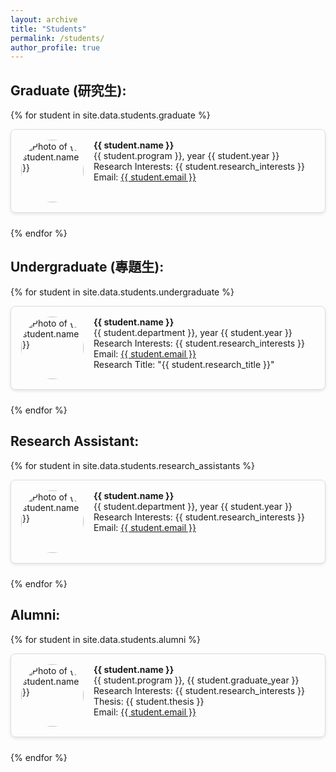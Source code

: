```yaml
---
layout: archive
title: "Students"
permalink: /students/
author_profile: true
---
```


<style>
  /* Main container for each student block */
  .student-block {
    /* Use flexbox to align photo and info side-by-side */
    display: flex;
    /* Align items at the top for a clean, aligned look */
    align-items: flex-start;
    /* Add spacing between student blocks */
    margin-bottom: 1.5rem;
    /* Light border around each block for separation */
    border: 1px solid #ddd;
    /* Add padding inside the block for visual breathing room */
    padding: 1rem;
    /* Rounded corners for a softer look */
    border-radius: 8px;
    /* Subtle shadow to make the block stand out */
    box-shadow: 0 2px 5px rgba(0, 0, 0, 0.1);
  }
  
  /* Container for the student's photo */
  .photo {
    /* Fix the size of the photo container to 100px wide */
    flex: 0 0 100px;
    /* Space between the photo and the info section */
    margin-right: 1rem;
  }
  
  /* Style for the photo image itself */
  .photo img {
    /* Set the image dimensions to a square */
    width: 100px;
    height: 100px;
    /* Make the image circular for a profile-like appearance */
    border-radius: 50%;
    /* Ensures the image covers the entire area and is centered */
    object-fit: cover;
  }
  
  /* Container for the student's information */
  .info {
    /* Allow the info section to expand and take up available space */
    flex: 1;
  }

  /* Responsive styling for screens 768px wide or smaller */
  @media (max-width: 768px) {
    .student-block {
      /* Stack the photo and info vertically for better readability on small screens */
      flex-direction: column;
      /* Center-align items for a cleaner, mobile-friendly appearance */
      align-items: center;
      /* Center-align text for consistency in mobile layout */
      text-align: center;
    }
    
    /* Adjust photo spacing for stacked layout */
    .photo {
      /* Add space below the photo to separate it from the info */
      margin-bottom: 1rem;
      /* Center-align the photo in the stacked layout */
      margin-right: 0;
    }
    
    /* Align info text back to the left on mobile if needed */
    .info {
      text-align: left;
    }
  }
</style>


Graduate (研究生):
-----
{% for student in site.data.students.graduate %}
<div class="student-block">
  <div class="photo">
    <img src="{{ student.photo_url }}" alt="Photo of {{ student.name }}">
  </div>
  <div class="info">
    <strong>{{ student.name }}</strong>  
    <br>{{ student.program }}, year {{ student.year }}
    <br>Research Interests: {{ student.research_interests }} 
    <br>Email: <a href="mailto:{{ student.email }}">{{ student.email }}</a>
  </div>
</div>
{% endfor %}

Undergraduate (專題生):
-----
{% for student in site.data.students.undergraduate %}
<div class="student-block">
  <div class="photo">
    <img src="{{ student.photo_url }}" alt="Photo of {{ student.name }}">
  </div>
  <div class="info">
    <strong>{{ student.name }}</strong>  
    <br>{{ student.department }}, year {{ student.year }}  
    <br>Research Interests: {{ student.research_interests }}  
    <br>Email: <a href="mailto:{{ student.email }}">{{ student.email }}</a>
    <br>Research Title: "{{ student.research_title }}"
  </div>
</div>
{% endfor %}

Research Assistant:
-----
{% for student in site.data.students.research_assistants %}
<div class="student-block">
  <div class="photo">
    <img src="{{ student.photo_url }}" alt="Photo of {{ student.name }}">
  </div>
  <div class="info">
    <strong>{{ student.name }}</strong>  
    <br>{{ student.department }}, year {{ student.year }}  
    <br>Research Interests: {{ student.research_interests }}  
    <br>Email: <a href="mailto:{{ student.email }}">{{ student.email }}</a>
  </div>
</div>
{% endfor %}

Alumni:
-----
{% for student in site.data.students.alumni %}
<div class="student-block">
  <div class="photo">
    <img src="{{ student.photo_url }}" alt="Photo of {{ student.name }}">
  </div>
  <div class="info">
    <strong>{{ student.name }}</strong>  
    <br>{{ student.program }}, {{ student.graduate_year }}  
    <br>Research Interests: {{ student.research_interests }} 
    <br>Thesis: {{ student.thesis }}  
    <br>Email: <a href="mailto:{{ student.email }}">{{ student.email }}</a>
  </div>
</div>
{% endfor %}
